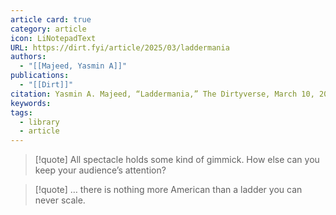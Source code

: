 ```yaml
---
article card: true
category: article
icon: LiNotepadText
URL: https://dirt.fyi/article/2025/03/laddermania
authors:
  - "[[Majeed, Yasmin A]]"
publications:
  - "[[Dirt]]"
citation: Yasmin A. Majeed, “Laddermania,” The Dirtyverse, March 10, 2025, https://dirt.fyi/article/2025/03/laddermania
keywords: 
tags:
  - library
  - article
---
```


> [!quote]
> All spectacle holds some kind of gimmick. How else can you keep your audience’s attention?

> [!quote]
> … there is nothing more American than a ladder you can never scale.



